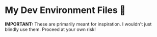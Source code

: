 # My Dev Environment Files 🚀
**IMPORTANT:** These are primarily meant for inspiration. I wouldn't just blindly use them. Proceed at your own risk!